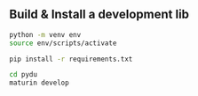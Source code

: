 ## Build & Install a development lib

```sh
python -m venv env
source env/scripts/activate

pip install -r requirements.txt

cd pydu
maturin develop
```
